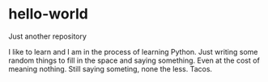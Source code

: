 # hello-world
Just another repository

I like to learn and I am in the process of learning Python.
Just writing some random things to fill in the space and saying something. Even at the cost of meaning nothing. Still saying someting, none the less.
Tacos.
